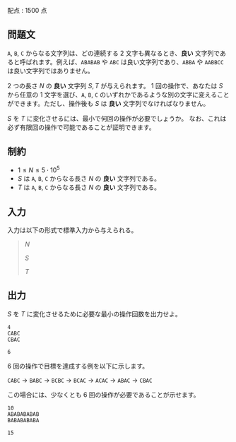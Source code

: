 配点 : $1500$ 点

## 問題文

`A`, `B`, `C` からなる文字列は、どの連続する $2$ 文字も異なるとき、**良い** 文字列であると呼ばれます。例えば、`ABABAB` や `ABC` は良い文字列であり、`ABBA` や `AABBCC` は良い文字列ではありません。

$2$ つの長さ $N$ の **良い** 文字列 $S, T$ が与えられます。
$1$ 回の操作で、あなたは $S$ から任意の $1$ 文字を選び、`A`, `B`, `C` のいずれかであるような別の文字に変えることができます。ただし、操作後も $S$ は **良い** 文字列でなければなりません。

$S$ を $T$ に変化させるには、最小で何回の操作が必要でしょうか。
なお、これは必ず有限回の操作で可能であることが証明できます。

## 制約

- $1\le N \le 5\cdot 10^5$
- $S$ は `A`, `B`, `C` からなる長さ $N$ の **良い** 文字列である。
- $T$ は `A`, `B`, `C` からなる長さ $N$ の **良い** 文字列である。

## 入力

入力は以下の形式で標準入力から与えられる。

> $N$
> 
> $S$
> 
> $T$

## 出力

$S$ を $T$ に変化させるために必要な最小の操作回数を出力せよ。

```input1
4
CABC
CBAC
```

```output1
6
```

$6$ 回の操作で目標を達成する例を以下に示します。

`CABC` $\to$ `BABC` $\to$ `BCBC` $\to$ `BCAC` $\to$ `ACAC` $\to$ `ABAC` $\to$ `CBAC`

この場合には、少なくとも $6$ 回の操作が必要であることが示せます。

```input2
10
ABABABABAB
BABABABABA
```

```output2
15
```